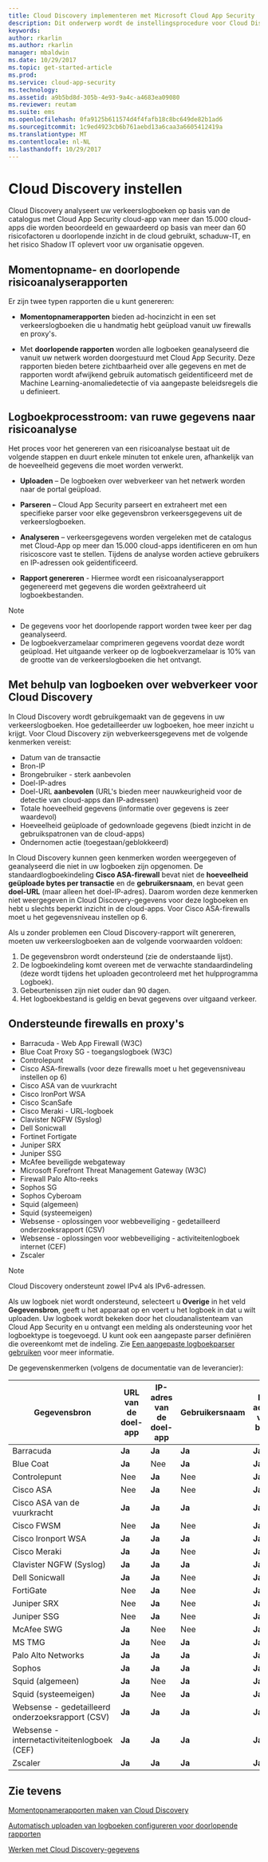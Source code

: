 ```yaml
---
title: Cloud Discovery implementeren met Microsoft Cloud App Security | Microsoft Docs
description: Dit onderwerp wordt de instellingsprocedure voor Cloud Discovery beschreven.
keywords: 
author: rkarlin
ms.author: rkarlin
manager: mbaldwin
ms.date: 10/29/2017
ms.topic: get-started-article
ms.prod: 
ms.service: cloud-app-security
ms.technology: 
ms.assetid: a9b5bd8d-305b-4e93-9a4c-a4683ea09080
ms.reviewer: reutam
ms.suite: ems
ms.openlocfilehash: 0fa9125b611574d4f4fafb18c8bc649de82b1ad6
ms.sourcegitcommit: 1c9ed4923cb6b761aebd13a6caa3a6605412419a
ms.translationtype: MT
ms.contentlocale: nl-NL
ms.lasthandoff: 10/29/2017
---
```

# <a name="set-up-cloud-discovery"></a>Cloud Discovery instellen
Cloud Discovery analyseert uw verkeerslogboeken op basis van de catalogus met Cloud App Security cloud-app van meer dan 15.000 cloud-apps die worden beoordeeld en gewaardeerd op basis van meer dan 60 risicofactoren u doorlopende inzicht in de cloud gebruikt, schaduw-IT, en het risico Shadow IT oplevert voor uw organisatie opgeven.
 
## <a name="snapshot-and-continuous-risk-assessment-reports"></a>Momentopname- en doorlopende risicoanalyserapporten 

Er zijn twee typen rapporten die u kunt genereren: 
- **Momentopnamerapporten** bieden ad-hocinzicht in een set verkeerslogboeken die u handmatig hebt geüpload vanuit uw firewalls en proxy's.
 
- Met **doorlopende rapporten** worden alle logboeken geanalyseerd die vanuit uw netwerk worden doorgestuurd met Cloud App Security. Deze rapporten bieden betere zichtbaarheid over alle gegevens en met de rapporten wordt afwijkend gebruik automatisch geïdentificeerd met de Machine Learning-anomaliedetectie of via aangepaste beleidsregels die u definieert.
 
## <a name="log-process-flow-from-raw-data-to-risk-assessment"></a>Logboekprocesstroom: van ruwe gegevens naar risicoanalyse  
Het proces voor het genereren van een risicoanalyse bestaat uit de volgende stappen en duurt enkele minuten tot enkele uren, afhankelijk van de hoeveelheid gegevens die moet worden verwerkt.  
  
-   **Uploaden** – De logboeken over webverkeer van het netwerk worden naar de portal geüpload.  
  
-   **Parseren** – Cloud App Security parseert en extraheert met een specifieke parser voor elke gegevensbron verkeersgegevens uit de verkeerslogboeken.  
  
-   **Analyseren** – verkeersgegevens worden vergeleken met de catalogus met Cloud-App op meer dan 15.000 cloud-apps identificeren en om hun risicoscore vast te stellen. Tijdens de analyse worden actieve gebruikers en IP-adressen ook geïdentificeerd.  
  
-   **Rapport genereren** - Hiermee wordt een risicoanalyserapport gegenereerd met gegevens die worden geëxtraheerd uit logboekbestanden.   
 
 
>[!NOTE]
>- De gegevens voor het doorlopende rapport worden twee keer per dag geanalyseerd.
>- De logboekverzamelaar comprimeren gegevens voordat deze wordt geüpload. Het uitgaande verkeer op de logboekverzamelaar is 10% van de grootte van de verkeerslogboeken die het ontvangt. 
 
## <a name="using-traffic-logs-for-cloud-discovery"></a>Met behulp van logboeken over webverkeer voor Cloud Discovery
In Cloud Discovery wordt gebruikgemaakt van de gegevens in uw verkeerslogboeken. Hoe gedetailleerder uw logboeken, hoe meer inzicht u krijgt. Voor Cloud Discovery zijn webverkeersgegevens met de volgende kenmerken vereist:
- Datum van de transactie
- Bron-IP
- Brongebruiker - sterk aanbevolen
- Doel-IP-adres
- Doel-URL **aanbevolen** (URL's bieden meer nauwkeurigheid voor de detectie van cloud-apps dan IP-adressen)
- Totale hoeveelheid gegevens (informatie over gegevens is zeer waardevol)
- Hoeveelheid geüploade of gedownloade gegevens (biedt inzicht in de gebruikspatronen van de cloud-apps)
- Ondernomen actie (toegestaan/geblokkeerd)
 
In Cloud Discovery kunnen geen kenmerken worden weergegeven of geanalyseerd die niet in uw logboeken zijn opgenomen.
De standaardlogboekindeling **Cisco ASA-firewall** bevat niet de **hoeveelheid geüploade bytes per transactie** en de **gebruikersnaam**, en bevat geen **doel-URL** (maar alleen het doel-IP-adres).
Daarom worden deze kenmerken niet weergegeven in Cloud Discovery-gegevens voor deze logboeken en hebt u slechts beperkt inzicht in de cloud-apps. Voor Cisco ASA-firewalls moet u het gegevensniveau instellen op 6. 
 

Als u zonder problemen een Cloud Discovery-rapport wilt genereren, moeten uw verkeerslogboeken aan de volgende voorwaarden voldoen:
1.  De gegevensbron wordt ondersteund (zie de onderstaande lijst).
2.  De logboekindeling komt overeen met de verwachte standaardindeling (deze wordt tijdens het uploaden gecontroleerd met het hulpprogramma Logboek).
3.  Gebeurtenissen zijn niet ouder dan 90 dagen.
4.  Het logboekbestand is geldig en bevat gegevens over uitgaand verkeer.
 


## <a name="supported-firewalls-and-proxies"></a>Ondersteunde firewalls en proxy's

- Barracuda - Web App Firewall (W3C)
- Blue Coat Proxy SG - toegangslogboek (W3C)
- Controlepunt
- Cisco ASA-firewalls (voor deze firewalls moet u het gegevensniveau instellen op 6)
- Cisco ASA van de vuurkracht
- Cisco IronPort WSA
- Cisco ScanSafe
- Cisco Meraki - URL-logboek
- Clavister NGFW (Syslog)
- Dell Sonicwall
- Fortinet Fortigate
- Juniper SRX
- Juniper SSG
- McAfee beveiligde webgateway
- Microsoft Forefront Threat Management Gateway (W3C)
- Firewall Palo Alto-reeks
- Sophos SG
- Sophos Cyberoam
- Squid (algemeen)
- Squid (systeemeigen)
- Websense - oplossingen voor webbeveiliging - gedetailleerd onderzoeksrapport (CSV)
- Websense - oplossingen voor webbeveiliging - activiteitenlogboek internet (CEF)
- Zscaler

> [!NOTE]
> Cloud Discovery ondersteunt zowel IPv4 als IPv6-adressen.

Als uw logboek niet wordt ondersteund, selecteert u **Overige** in het veld **Gegevensbron**, geeft u het apparaat op en voert u het logboek in dat u wilt uploaden. Uw logboek wordt bekeken door het cloudanalistenteam van Cloud App Security en u ontvangt een melding als ondersteuning voor het logboektype is toegevoegd. U kunt ook een aangepaste parser definiëren die overeenkomt met de indeling. Zie [Een aangepaste logboekparser gebruiken](custom-log-parser.md) voor meer informatie.


De gegevenskenmerken (volgens de documentatie van de leverancier):

|Gegevensbron|URL van de doel-app|IP-adres van de doel-app|Gebruikersnaam|IP-adres van bron|Totaal verkeer|Geüploade bytes|
|----|----|----|-----|----|----|----|
|Barracuda|**Ja**|**Ja**|**Ja**|**Ja**|Nee|Nee|
|Blue Coat|**Ja**|Nee|**Ja**|**Ja**|**Ja**|**Ja**|
|Controlepunt|Nee|**Ja**|Nee|**Ja**|Nee|Nee|
|Cisco ASA|Nee|**Ja**|Nee|**Ja**|**Ja**|Nee|
|Cisco ASA van de vuurkracht|**Ja**|**Ja**|**Ja**|**Ja**|**Ja**|**Ja**|
|Cisco FWSM|Nee|**Ja**|Nee|**Ja**|**Ja**|Nee|
|Cisco Ironport WSA|**Ja**|**Ja**|**Ja**|**Ja**|**Ja**|**Ja**|
|Cisco Meraki|**Ja**|**Ja**|Nee|**Ja**|Nee|Nee||Cisco ScanSafe|**Ja**|Nee|**Ja**|**Ja**|**Ja**|**Ja**|
|Clavister NGFW (Syslog)|**Ja**|**Ja**|**Ja**|**Ja**|**Ja**|**Ja**|
|Dell Sonicwall|**Ja**|**Ja**|Nee|**Ja**|**Ja**|**Ja**|
|FortiGate|Nee|**Ja**|Nee|**Ja**|**Ja**|**Ja**|
|Juniper SRX|Nee|**Ja**|Nee|**Ja**|**Ja**|**Ja**|
|Juniper SSG|Nee|**Ja**|Nee|**Ja**|**Ja**|**Ja**|
|McAfee SWG|**Ja**|Nee|Nee|**Ja**|**Ja**|**Ja**|
|MS TMG|**Ja**|Nee|**Ja**|**Ja**|**Ja**|**Ja**|
|Palo Alto Networks|**Ja**|**Ja**|**Ja**|**Ja**|**Ja**|**Ja**|
|Sophos|**Ja**|**Ja**|**Ja**|**Ja**|**Ja**|Nee|
|Squid (algemeen)|**Ja**|Nee|**Ja**|**Ja**|Nee|**Ja**|
|Squid (systeemeigen)|**Ja**|Nee|**Ja**|**Ja**|Nee|**Ja**|
|Websense - gedetailleerd onderzoeksrapport (CSV)|**Ja**|**Ja**|**Ja**|**Ja**|**Ja**|**Ja**|
|Websense - internetactiviteitenlogboek (CEF)|**Ja**|**Ja**|**Ja**|**Ja**|**Ja**|**Ja**|
|Zscaler|**Ja**|**Ja**|**Ja**|**Ja**|**Ja**|**Ja**|



## <a name="see-also"></a>Zie tevens
 
[Momentopnamerapporten maken van Cloud Discovery](create-snapshot-cloud-discovery-reports.md)

[Automatisch uploaden van logboeken configureren voor doorlopende rapporten](configure-automatic-log-upload-for-continuous-reports.md)

[Werken met Cloud Discovery-gegevens](working-with-cloud-discovery-data.md)